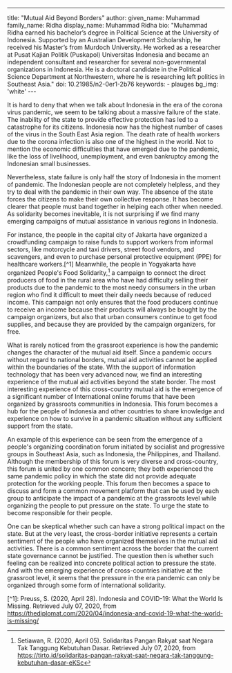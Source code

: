 ---
title: "Mutual Aid Beyond Borders"
author:
    given_name: Muhammad
    family_name: Ridha
    display_name: Muhammad Ridha
    bio: "Muhammad Ridha earned his bachelor’s degree in Political Science at the University of Indonesia. Supported by an Australian Development Scholarship, he received his Master’s from Murdoch University. He worked as a researcher at Pusat Kajian Politik (Puskapol) Universitas Indonesia and became an independent consultant and researcher for several non-governmental organizations in Indonesia. He is a doctoral candidate in the Political Science Department at Northwestern, where he is researching left politics in Southeast Asia."
doi: 10.21985/n2-0er1-2b76
keywords:
    - plauges
bg_img: 'white'
--- 

It is hard to deny that when we talk about Indonesia in the era of the corona virus pandemic, we seem to be talking about a massive failure of the state. The inability of the state to provide effective protection has led to a catastrophe for its citizens. Indonesia now has the highest number of cases of the virus in the South East Asia region. The death rate of health workers due to the corona infection is also one of the highest in the world. Not to mention the economic difficulties that have emerged due to the pandemic, like the loss of livelihood, unemployment, and even bankruptcy among the Indonesian small businesses. 

Nevertheless, state failure is only half the story of Indonesia in the moment of pandemic. The Indonesian people are not completely helpless, and they try to deal with the pandemic in their own way. The absence of the state forces the citizens to make their own collective response. It has become clearer that people must band together in helping each other when needed.  As solidarity becomes inevitable, it is not surprising if we find many emerging campaigns of mutual assistance in various regions in Indonesia.

For instance, the people in the capital city of Jakarta have organized a crowdfunding campaign to raise funds to support workers from informal sectors, like motorcycle and taxi drivers, street food vendors, and scavengers, and even to purchase personal protective equipment (PPE) for healthcare workers.[^1] Meanwhile, the people in Yogyakarta have organized People's Food Solidarity,[^2] a campaign to connect the direct producers of food in the rural area who have had difficulty selling their products due to the pandemic to the most needy consumers in the urban region who find it difficult to meet their daily needs because of reduced income. This campaign not only ensures that the food producers continue to receive an income because their products will always be bought by the campaign organizers, but also that urban consumers continue to get food supplies, and because they are provided by the campaign organizers, for free.

What is rarely noticed from the grassroot experience is how the pandemic changes the character of the mutual aid itself. Since a pandemic occurs without regard to national borders, mutual aid activities cannot be applied within the boundaries of the state. With the support of information technology that has been very advanced now, we find an interesting experience of the mutual aid activities beyond the state border. The most interesting experience of this cross-country mutual aid is the emergence of a significant number of International online forums that have been organized by grassroots communities in Indonesia. This forum becomes a hub for the people of Indonesia and other countries to share knowledge and experience on how to survive in a pandemic situation without any sufficient support from the state.

An example of this experience can be seen from the emergence of a people\'s organizing coordination forum initiated by socialist and progressive groups in Southeast Asia, such as Indonesia, the Philippines, and Thailand. Although the membership of this forum is very diverse and cross-country, this forum is united by one common concern; they both experienced the same pandemic policy in which the state did not provide adequate protection for the working people. This forum then becomes a space to discuss and form a common movement platform that can be used by each group to anticipate the impact of a pandemic at the grassroots level while organizing the people to put pressure on the state. To urge the state to become responsible for their people.

One can be skeptical whether such can have a strong political impact on the state. But at the very least, the cross-border initiative represents a certain sentiment of the people who have organized themselves in the mutual aid activities. There is a common sentiment across the border that the current state governance cannot be justified. The question then is whether such feeling can be realized into concrete political action to pressure the state. And with the emerging experience of cross-countries initiative at the grassroot level, it seems that the pressure in the era pandemic can only be organized through some form of international solidarity.

[^1\]: Preuss, S. (2020, April 28). Indonesia and COVID-19: What the World Is Missing. Retrieved July 07, 2020, from https://thediplomat.com/2020/04/indonesia-and-covid-19-what-the-world-is-missing/

[^2]: Setiawan, R. (2020, April 05). Solidaritas Pangan Rakyat saat Negara Tak Tanggung Kebutuhan Dasar. Retrieved July 07, 2020, from https://tirto.id/solidaritas-pangan-rakyat-saat-negara-tak-tanggung-kebutuhan-dasar-eKSc
